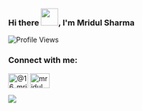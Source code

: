 ### Hi there <img src="https://raw.githubusercontent.com/MartinHeinz/MartinHeinz/master/wave.gif" width="35">, I'm Mridul Sharma
![Profile Views](https://komarev.com/ghpvc/?username=U-007)
### Connect with me:
<p align="left">
<a href="https://twitter.com/@16_mridul" target="blank"><img align="center" src="https://raw.githubusercontent.com/rahuldkjain/github-profile-readme-generator/master/src/images/icons/Social/twitter.svg" alt="@16_mridul" height="30" width="40" /></a>
 <a href="https://instagram.com/mridul_._sharma" target="blank"><img align="center" src="https://raw.githubusercontent.com/rahuldkjain/github-profile-readme-generator/master/src/images/icons/Social/instagram.svg" alt="mridul_._sharma" height="30" width="40" /></a>
</p>  
<img src="https://github-readme-stats.vercel.app/api?username=U-007&&show_icons=true&title_color=ffffff&icon_color=bb2acf&text_color=daf7dc&bg_color=151515">
